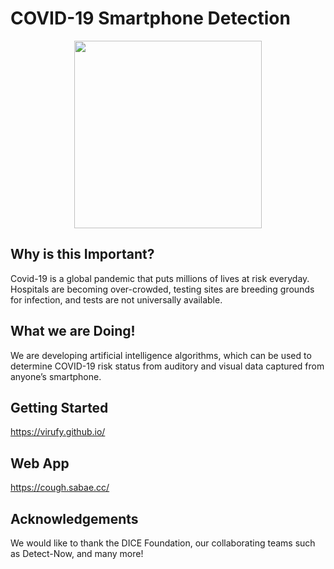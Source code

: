 # COVID-19 Smartphone Detection

<p align="center">
  <img width="300" src="https://github.com/virufy/virufy.github.io/blob/master/img/virufy-logo.png">
</p>

## Why is this Important?
Covid-19 is a global pandemic that puts millions of lives at risk everyday. Hospitals are becoming over-crowded, testing sites are breeding grounds for infection, and tests are not universally available.

## What we are Doing!
We are developing artificial intelligence algorithms, which can be used to determine COVID-19 risk status from auditory and visual data captured from anyone’s smartphone.


## Getting Started
https://virufy.github.io/

## Web App
https://cough.sabae.cc/


## Acknowledgements
We would like to thank the DICE Foundation, our collaborating teams such as Detect-Now, and many more!
